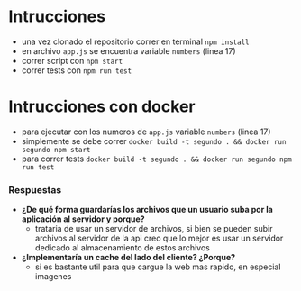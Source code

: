 # Intrucciones 
- una vez clonado el repositorio correr en terminal `npm install`
- en archivo `app.js` se encuentra variable `numbers` (linea 17) 
- correr script con `npm start`
- correr tests con `npm run test`
# Intrucciones con docker
- para ejecutar con los numeros de `app.js` variable `numbers` (linea 17) 
- simplemente se debe correr `docker build -t segundo . && docker run segundo npm start`
- para correr tests `docker build -t segundo . && docker run segundo npm run test`
### Respuestas
- **¿De qué forma guardarías los archivos que un usuario suba por la aplicación al servidor
y porque?**
    - trataria de usar un servidor de archivos, si bien se pueden subir archivos al servidor de la api creo que lo mejor es usar un servidor dedicado al almacenamiento de estos archivos
- **¿Implementaría un cache del lado del cliente? ¿Porque?**
    - si es bastante util para que cargue la web mas rapido, en especial imagenes